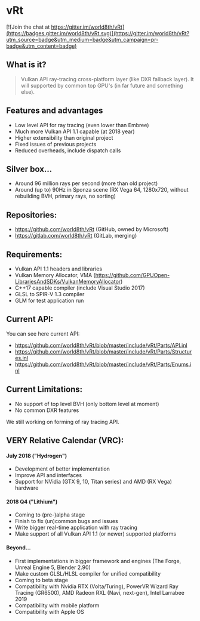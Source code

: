 # vRt

[![Join the chat at https://gitter.im/world8th/vRt](https://badges.gitter.im/world8th/vRt.svg)](https://gitter.im/world8th/vRt?utm_source=badge&utm_medium=badge&utm_campaign=pr-badge&utm_content=badge)

## What is it?
> Vulkan API ray-tracing cross-platform layer (like DXR fallback layer). It will supported by common top GPU's (in far future and something else).

## Features and advantages
- Low level API for ray tracing (even lower than Embree)
- Much more Vulkan API 1.1 capable (at 2018 year)
- Higher extensibility than original project
- Fixed issues of previous projects 
- Reduced overheads, include dispatch calls 

## Silver box...
- Around 96 million rays per second (more than old project)
- Around (up to) 90Hz in Sponza scene (RX Vega 64, 1280x720, without rebuilding BVH, primary rays, no sorting)

## Repositories:
- https://github.com/world8th/vRt (GitHub, owned by Microsoft)
- https://gitlab.com/world8th/vRt (GitLab, merging)

## Requirements: 
- Vulkan API 1.1 headers and libraries
- Vulkan Memory Allocator, VMA (https://github.com/GPUOpen-LibrariesAndSDKs/VulkanMemoryAllocator)
- C++17 capable compiler (include Visual Studio 2017)
- GLSL to SPIR-V 1.3 compiler
- GLM for test application run

## Current API: 
You can see here current API:
- https://github.com/world8th/vRt/blob/master/include/vRt/Parts/API.inl
- https://github.com/world8th/vRt/blob/master/include/vRt/Parts/Structures.inl
- https://github.com/world8th/vRt/blob/master/include/vRt/Parts/Enums.inl

## Current Limitations:
- No support of top level BVH (only bottom level at moment)
- No common DXR features 

We still working on forming of ray tracing API. 

## VERY Relative Calendar (VRC):

#### July 2018 ("Hydrogen")
- Development of better implementation 
- Improve API and interfaces
- Support for NVidia (GTX 9, 10, Titan series) and AMD (RX Vega) hardware

#### 2018 Q4 ("Lithium")
- Coming to (pre-)alpha stage
- Finish to fix (un)common bugs and issues 
- Write bigger real-time application with ray tracing 
- Make support of all Vulkan API 1.1 (or newer) supported platforms

#### Beyond...  
- First implementations in bigger framework and engines (The Forge, Unreal Engine 5, Blender 2.90)
- Make custom GLSL/HLSL compiler for unified compatibility 
- Coming to beta stage 
- Compatibility with Nvidia RTX (Volta/Turing), PowerVR Wizard Ray Tracing (GR6500), AMD Radeon RXL (Navi, next-gen), Intel Larrabee 2019
- Compatibility with mobile platform 
- Compatibility with Apple OS 

